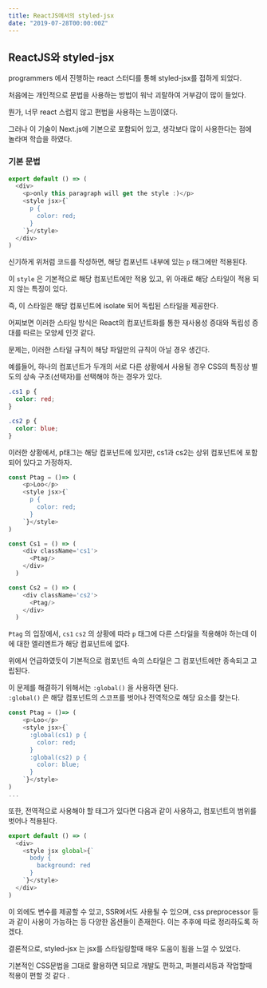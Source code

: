 ```yaml
---
title: ReactJS에서의 styled-jsx
date: "2019-07-28T00:00:00Z"
---
```

## ReactJS와 styled-jsx

programmers 에서 진행하는 react 스터디를 통해 styled-jsx를 접하게 되었다. 

처음에는 개인적으로 문법을 사용하는 방법이 워낙 괴랄하여 거부감이 많이 들었다. 

뭔가, 너무 react 스럽지 않고 편법을 사용하는 느낌이였다. 

그러나 이 기술이  Next.js에 기본으로 포함되어 있고, 생각보다 많이 사용한다는 점에 놀라며 학습을 하였다. 

### 기본 문법

```js
export default () => (
  <div>
    <p>only this paragraph will get the style :)</p>
    <style jsx>{`
      p {
        color: red;
      }
    `}</style>
  </div>
)
```

신기하게 위처럼 코드를 작성하면, 해당 컴포넌트 내부에 있는 `p` 태그에만 적용된다. 

이 `style` 은 기본적으로 해당 컴포넌트에만 적용 있고, 위 아래로 해당 스타일이 적용 되지 않는 특징이 있다. 

즉, 이 스타일은 해당 컴포넌트에 isolate 되어 독립된 스타일을 제공한다. 

어찌보면 이러한 스타일 방식은 React의 컴포넌트화를 통한 재사용성 증대와 독립성 증대를 따르는 모양세 인것 같다. 

문제는, 이러한 스타일 규칙이 해당 파일만의 규칙이 아닐 경우 생긴다. 

예를들어, 하나의 컴포넌트가 두개의 서로 다른 상황에서 사용될 경우 CSS의 특징상 별도의 상속 구조(선택자)를 선택해야 하는 경우가 있다. 

```css
.cs1 p {
  color: red;
}

.cs2 p {
  color: blue;
}
```

이러한 상황에서, p태그는 해당 컴포넌트에 있지만, cs1과 cs2는 상위 컴포넌트에 포함되어 있다고 가정하자. 

```js
const Ptag = ()=> (
    <p>Loo</p>
    <style jsx>{`
      p {
        color: red;
      }
    `}</style>
)

const Cs1 = () => (
    <div className='cs1'>
      <Ptag/>
    </div>
  )

const Cs2 = () => (
    <div className='cs2'>
      <Ptag/>      
    </div>
  )
```   
    

`Ptag` 의 입장에서, `cs1` `cs2` 의 상황에 따라 `p` 태그에 다른 스타일을 적용해야 하는데 이에 대한 엘리멘트가 해당 컴포넌트에 없다. 

위에서 언급하였듯이 기본적으로 컴포넌트 속의 스타일은 그 컴포넌트에만 종속되고 고립된다. 

이 문제를 해결하기 위해서는 `:global()` 을 사용하면 된다.  
`:global()` 은 해당 컴포넌트의 스코프를 벗어나 전역적으로 해당 요소를 찾는다. 

```js
const Ptag = ()=> (
    <p>Loo</p>
    <style jsx>{`
      :global(cs1) p {
        color: red;
      }
      :global(cs2) p {
        color: blue;
      }
    `}</style>
)
...
```

또한, 전역적으로 사용해야 할 태그가 있다면 다음과 같이 사용하고, 컴포넌트의 범위를 벗어나 적용된다. 

```js
export default () => (
  <div>
    <style jsx global>{`
      body {
        background: red
      }
    `}</style>
  </div>
)
```

이 외에도 변수를 제공할 수 있고, SSR에서도 사용될 수 있으며, css preprocessor 등과 같이 사용이 가능하는 등 다양한 옵션들이 존재한다. 이는 추후에 따로 정리하도록 하겠다. 

결론적으로, styled-jsx 는 jsx를 스타일링할때 매우 도움이 됨을 느낄 수 있었다. 

기본적인 CSS문법을 그대로 활용하면 되므로 개발도 편하고, 퍼블리셔등과 작업할때 적용이 편할 것 같다 .
